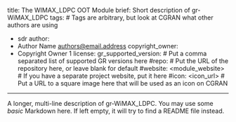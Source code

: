 title: The WIMAX_LDPC OOT Module
brief: Short description of gr-WiMAX_LDPC
tags: # Tags are arbitrary, but look at CGRAN what other authors are using
  - sdr
author:
  - Author Name <authors@email.address>
copyright_owner:
  - Copyright Owner 1
license:
gr_supported_version: # Put a comma separated list of supported GR versions here
#repo: # Put the URL of the repository here, or leave blank for default
#website: <module_website> # If you have a separate project website, put it here
#icon: <icon_url> # Put a URL to a square image here that will be used as an icon on CGRAN
---
A longer, multi-line description of gr-WiMAX_LDPC.
You may use some *basic* Markdown here.
If left empty, it will try to find a README file instead.
